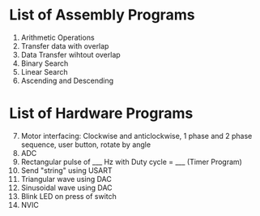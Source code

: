 # List of Assembly Programs
1) Arithmetic Operations
2) Transfer data with overlap
3) Data Transfer wihtout overlap
4) Binary Search
5) Linear Search
6) Ascending and Descending
# List of Hardware Programs
7) Motor interfacing: Clockwise and anticlockwise, 1 phase and 2 phase sequence, user button, rotate by angle
8) ADC
9) Rectangular pulse of ___ Hz with Duty cycle = ___ (Timer Program)
10) Send "string" using USART
11) Triangular wave using DAC
12) Sinusoidal wave using DAC
13) Blink LED on press of switch
14) NVIC
